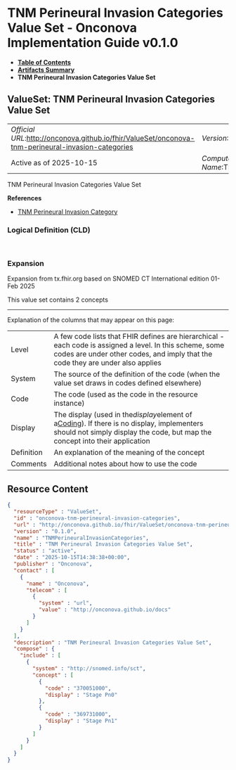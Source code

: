 # TNM Perineural Invasion Categories Value Set - Onconova Implementation Guide v0.1.0

* [**Table of Contents**](toc.md)
* [**Artifacts Summary**](artifacts.md)
* **TNM Perineural Invasion Categories Value Set**

## ValueSet: TNM Perineural Invasion Categories Value Set 

| | |
| :--- | :--- |
| *Official URL*:http://onconova.github.io/fhir/ValueSet/onconova-tnm-perineural-invasion-categories | *Version*:0.1.0 |
| Active as of 2025-10-15 | *Computable Name*:TNMPerineuralInvasionCategories |

 
TNM Perineural Invasion Categories Value Set 

 **References** 

* [TNM Perineural Invasion Category](StructureDefinition-onconova-tnm-perineural-invasion-category.md)

### Logical Definition (CLD)

 

### Expansion

Expansion from tx.fhir.org based on SNOMED CT International edition 01-Feb 2025

This value set contains 2 concepts

-------

 Explanation of the columns that may appear on this page: 

| | |
| :--- | :--- |
| Level | A few code lists that FHIR defines are hierarchical - each code is assigned a level. In this scheme, some codes are under other codes, and imply that the code they are under also applies |
| System | The source of the definition of the code (when the value set draws in codes defined elsewhere) |
| Code | The code (used as the code in the resource instance) |
| Display | The display (used in the*display*element of a[Coding](http://hl7.org/fhir/R4/datatypes.html#Coding)). If there is no display, implementers should not simply display the code, but map the concept into their application |
| Definition | An explanation of the meaning of the concept |
| Comments | Additional notes about how to use the code |



## Resource Content

```json
{
  "resourceType" : "ValueSet",
  "id" : "onconova-tnm-perineural-invasion-categories",
  "url" : "http://onconova.github.io/fhir/ValueSet/onconova-tnm-perineural-invasion-categories",
  "version" : "0.1.0",
  "name" : "TNMPerineuralInvasionCategories",
  "title" : "TNM Perineural Invasion Categories Value Set",
  "status" : "active",
  "date" : "2025-10-15T14:38:38+00:00",
  "publisher" : "Onconova",
  "contact" : [
    {
      "name" : "Onconova",
      "telecom" : [
        {
          "system" : "url",
          "value" : "http://onconova.github.io/docs"
        }
      ]
    }
  ],
  "description" : "TNM Perineural Invasion Categories Value Set",
  "compose" : {
    "include" : [
      {
        "system" : "http://snomed.info/sct",
        "concept" : [
          {
            "code" : "370051000",
            "display" : "Stage Pn0"
          },
          {
            "code" : "369731000",
            "display" : "Stage Pn1"
          }
        ]
      }
    ]
  }
}

```
